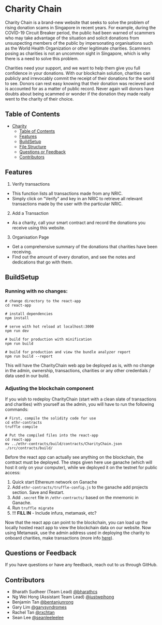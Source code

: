 # Charity Chain

Charity Chain is a brand-new website that seeks to solve the problem of rising donation scams in Singapore in recent years. For example, during the COVID-19 Circuit Breaker period, the public had been warned of scammers who may take advantage of the situation and solicit donations from unsuspecting members of the public by impersonating organisations such as the World Health Organization or other legitimate charities. Scammers posing as charities is not an uncommon sight in Singapore, which is why there is a need to solve this problem.

Charities need your support, and we want to help them give you full confidence in your donations.
With our blockchain solution, charities can publicly and irrevocably commit the receipt of their donations for the world to see.
Donors can rest easy knowing that their donation was recieved and is accounted for as a matter of public record.
Never again will donors have doubts about being scammed or wonder if the donation they made really went to the charity of their choice.

## Table of Contents

- [Charity](#charity)
  - [Table of Contents](#table-of-contents)
  - [Features](#features)
  - [BuildSetup](#buildsetup)
  - [File Structure](#file-structure)
  - [Questions or Feedback](#questions-or-feedback)
  - [Contributors](#contributors)

## Features

1. Verify transactions
- This function lists all transactions made from any NRIC. 
- Simply click on "Verify" and key in an NRIC to retrieve all relevant transactions made by the user with the particular NRIC.

2. Add a Transaction
- As a charity, call your smart contract and record the donations you receive using this website. 

3. Organisation Page
- Get a comprehensive summary of the donations that charities have been receiving. 
- Find out the amount of every donation, and see the notes and dedications that go with them.

## BuildSetup

### Running with no changes:

```
# change directory to the react-app
cd react-app

# install dependencies
npm install

# serve with hot reload at localhost:3000
npm run dev

# build for production with minification
npm run build

# build for production and view the bundle analyzer report
npm run build --report
```

This will have the CharityChain web app be deployed as is, with no change in the admin, ownership, transactions, charities or any other credentials / data used in our build.

### Adjusting the blockchain component

If you wish to redeploy CharityChain (start with a clean slate of transactions and charities) with yourself as the admin, you will have to run the following commands:

```
# First, compile the solidity code for use
cd ethr-contracts
truffle compile

# Put the compiled files into the react-app
cd react-app
mv ../ethr-contracts/build/contracts/CharityChain.json ./src/contracts/build/
```

Before the react app can actually see anything on the blockchain, the contract must be deployed.
The steps given here use ganache (which will host it only on your computer), while we deployed it on the testnet for public access:

1. Quick start Ethereum network on Ganache
1. Add `ethr-contracts/truffle-config.js` to the ganache add projects section. Save and Restart.
1. Add `.secret` file in `/ethr-contracts/` based on the mnemonic in Ganache.
1. Run `truffle migrate`
1. !!! **FILL IN** - Include infura, metamask, etc?

Now that the react app can point to the blockchain, you can load up the locally hosted react app to view the blockchain data on our website.
Now using Metamask, use the admin address used in deploying the charity to onboard charities, make transactions (more info [here](https://www.trufflesuite.com/docs/truffle/getting-started/truffle-with-metamask)).

## Questions or Feedback

If you have questions or have any feedback, reach out to us through GitHub.

## Contributors

- Bharath Sudheer (Team Lead) [@bharathcs](https://github.com/bharathcs)
- Ng Wei Hong (Assistant Team Lead) [@justweihong](https://github.com/justweihong)
- Benjamin Tan [@bentanjunrong](https://github.com/bentanjunrong)
- Gary Lim [@garysyndromes](https://github.com/garysyndromes/)
- Rachel Tan [@rxchtan](https://github.com/rxchtan)
- Sean Lee [@seanleeleelee](https://github.com/seanleeleelee)

